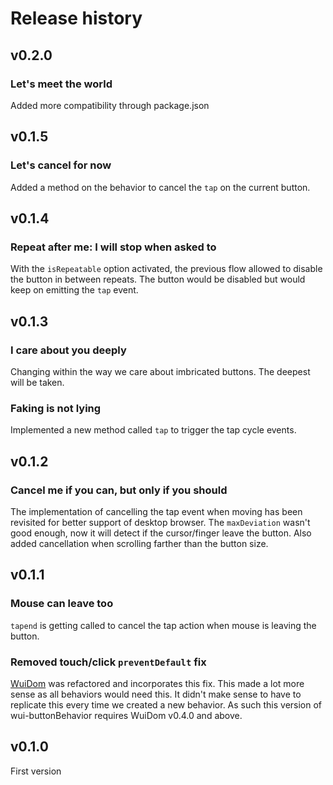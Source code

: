 # Release history

## v0.2.0

### Let's meet the world
Added more compatibility through package.json


## v0.1.5

###  Let's cancel for now
Added a method on the behavior to cancel the `tap` on the current button.


## v0.1.4

### Repeat after me: I will stop when asked to
With the `isRepeatable` option activated, the previous flow allowed to disable the button in between repeats. The
button would be disabled but would keep on emitting the `tap` event.


## v0.1.3

### I care about you deeply
Changing within the way we care about imbricated buttons. The deepest will be taken.

### Faking is not lying
Implemented a new method called `tap` to trigger the tap cycle events.


## v0.1.2

### Cancel me if you can, but only if you should
The implementation of cancelling the tap event when moving has been revisited for better support of desktop browser.
The `maxDeviation` wasn't good enough, now it will detect if the cursor/finger leave the button.
Also added cancellation when scrolling farther than the button size.


## v0.1.1

### Mouse can leave too
`tapend` is getting called to cancel the tap action when mouse is leaving the button.

### Removed touch/click `preventDefault` fix

[WuiDom](https://github.com/Wizcorp/wui-Dom/releases/tag/0.3.3) was refactored and incorporates this fix.
This made a lot more sense as all behaviors would need this.
It didn't make sense to have to replicate this every time we created a new behavior.
As such this version of wui-buttonBehavior requires WuiDom v0.4.0 and above.


## v0.1.0

First version
